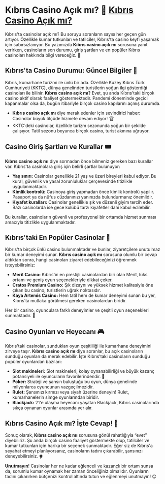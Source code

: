 # Kıbrıs Casino Açık mı? 🎰 [Kıbrıs Casino Açık mı?](https://casinotr.link/gWCRZ4)

Kıbrıs'ta casinolar açık mı? Bu soruyu soranların sayısı her geçen gün artıyor. Özellikle kumar tutkunları ve tatilciler, Kıbrıs'ta casino keyfi yaşamak için sabırsızlanıyor. Bu yazımızda **Kıbrıs casino açık mı** sorusuna yanıt verirken, casinoların son durumu, giriş şartları ve en popüler Kıbrıs casinoları hakkında bilgi vereceğiz. 🎲

## Kıbrıs'ta Casino Durumu: Güncel Bilgiler 🎯

Kıbrıs, kumarhane turizmi ile ünlü bir ada. Özellikle Kuzey Kıbrıs Türk Cumhuriyeti (KKTC), dünya genelinden turistlerin yoğun ilgi gösterdiği casinoları ile bilinir. **Kıbrıs casino açık mı?** Evet, şu anda Kıbrıs'taki birçok casino aktif olarak faaliyet göstermektedir. Pandemi döneminde geçici kapanmalar olsa da, bugün itibariyle birçok casino kapılarını açmış durumda.

- **Kıbrıs casino açık mı** diye merak edenler için sevindirici haber: Casinolar büyük ölçüde hizmete devam ediyor! 🏆
- KKTC'deki casinolar, özellikle turizm sezonunda yoğun bir şekilde çalışıyor. Tatil sezonu boyunca birçok casino, turist akınına uğruyor.

## Casino Giriş Şartları ve Kurallar 🎟️

**Kıbrıs casino açık mı** diye sormadan önce bilmeniz gereken bazı kurallar var. Kıbrıs'ta casinolara giriş için belirli şartlar bulunuyor:

- **Yaş sınırı:** Casinolar genellikle 21 yaş ve üzeri bireyleri kabul ediyor. Bu kural, güvenlik ve yasal zorunluluklar çerçevesinde titizlikle uygulanmaktadır.
- **Kimlik kontrolü:** Casinoya giriş yapmadan önce kimlik kontrolü yapılır. Pasaport ya da nüfus cüzdanınızı yanınızda bulundurmanız önemlidir.
- **Kıyafet kuralları:** Casinolar genellikle şık ve düzenli giyim tercih eder. Bazı casinolarda ise gece kulübü tarzı kıyafetler dahi kabul edilebilir.

Bu kurallar, casinoların güvenli ve profesyonel bir ortamda hizmet sunması amacıyla titizlikle uygulanmaktadır.

## Kıbrıs'taki En Popüler Casinolar 🏅

Kıbrıs'ta birçok ünlü casino bulunmaktadır ve bunlar, ziyaretçilere unutulmaz bir kumar deneyimi sunar. **Kıbrıs casino açık mı** sorusuna olumlu bir cevap aldıktan sonra, hangi casinoları ziyaret edebileceğinizi öğrenmek isteyebilirsiniz:

- **Merit Casino:** Kıbrıs'ın en prestijli casinolardan biri olan Merit, lüks ortamı ve geniş oyun seçenekleriyle dikkat çeker.
- **Cratos Premium Casino:** Şık dizaynı ve yüksek hizmet kalitesiyle öne çıkan bu casino, turistlerin uğrak noktasıdır.
- **Kaya Artemis Casino:** Hem tatil hem de kumar deneyimi sunan bu yer, Kıbrıs'ta mutlaka görülmesi gereken casinolardan biridir.

Her bir casino, oyunculara farklı deneyimler ve çeşitli oyun seçenekleri sunmaktadır. 🎉

## Casino Oyunları ve Heyecanı 🎮

Kıbrıs'taki casinolar, sundukları oyun çeşitliliği ile kumarhane deneyimini zirveye taşır. **Kıbrıs casino açık mı** diye soranlar, bu açık casinoların sunduğu oyunları da merak edebilir. İşte Kıbrıs'taki casinoların sunduğu popüler oyunlardan bazıları:

- **Slot makineleri:** Slot makineleri, kolay oynanabilirliği ve büyük kazanç potansiyeli ile oyuncuların favorilerindendir. 🎰
- **Poker:** Strateji ve şansın buluştuğu bu oyun, dünya genelinde milyonlarca oyuncunun vazgeçilmezidir.
- **Rulet:** Şansınızı kırmızı veya siyah üzerine deneyin! Rulet, kumarhanelerin simge oyunlarından biridir.
- **Blackjack:** 21'e ulaşma heyecanı yaşatan Blackjack, Kıbrıs casinolarında sıkça oynanan oyunlar arasında yer alır.

## Kıbrıs Casino Açık mı? İşte Cevap! 🔑

Sonuç olarak, **Kıbrıs casino açık mı** sorusuna gönül rahatlığıyla “evet” diyebiliriz. Şu anda birçok casino faaliyet göstermekte olup, tatilciler ve kumar tutkunları için harika bir seçenek sunmaktadır. Eğer siz de Kıbrıs'a seyahat etmeyi planlıyorsanız, casinoların tadını çıkarabilir, şansınızı deneyebilirsiniz. 🍀

**Unutmayın!** Casinolar her ne kadar eğlenceli ve kazançlı bir ortam sunsa da, sorumlu kumar oynamak her zaman önceliğiniz olmalıdır. Oyunların tadını çıkarırken bütçenizi kontrol altında tutun ve eğlenmeyi unutmayın! 😊

